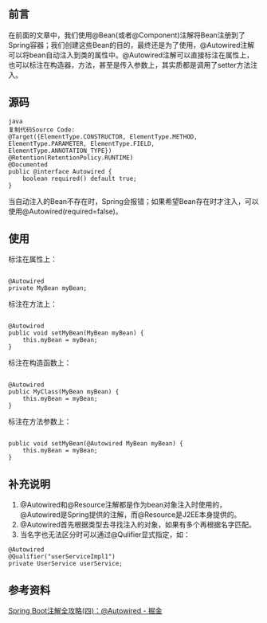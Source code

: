 ## 前言
在前面的文章中，我们使用@Bean(或者@Component)注解将Bean注册到了Spring容器；我们创建这些Bean的目的，最终还是为了使用，@Autowired注解可以将bean自动注入到类的属性中。@Autowired注解可以直接标注在属性上，也可以标注在构造器，方法，甚至是传入参数上，其实质都是调用了setter方法注入。
## 源码
```
java
复制代码Source Code: 
@Target({ElementType.CONSTRUCTOR, ElementType.METHOD, ElementType.PARAMETER, ElementType.FIELD, ElementType.ANNOTATION_TYPE})
@Retention(RetentionPolicy.RUNTIME)
@Documented
public @interface Autowired {
    boolean required() default true;
}
```
当自动注入的Bean不存在时，Spring会报错；如果希望Bean存在时才注入，可以使用@Autowired(required=false)。
## 使用
标注在属性上：
```

@Autowired
private MyBean myBean;

```
标注在方法上：
```

@Autowired
public void setMyBean(MyBean myBean) {
    this.myBean = myBean;
}
```
标注在构造函数上：
```

@Autowired
public MyClass(MyBean myBean) {
    this.myBean = myBean;
}

```
标注在方法参数上：
```

public void setMyBean(@Autowired MyBean myBean) {
    this.myBean = myBean;
}

```
## 补充说明

1. @Autowired和@Resource注解都是作为bean对象注入时使用的，@Autowired是Spring提供的注解，而@Resource是J2EE本身提供的。
2. @Autowired首先根据类型去寻找注入的对象，如果有多个再根据名字匹配。
3. 当名字也无法区分时可以通过@Qulifier显式指定，如：
```
@Autowired
@Qualifier("userServiceImpl1")
private UserService userService;
```


## 参考资料
[Spring Boot注解全攻略(四)：@Autowired - 掘金](https://juejin.cn/post/6959753065297608711)

